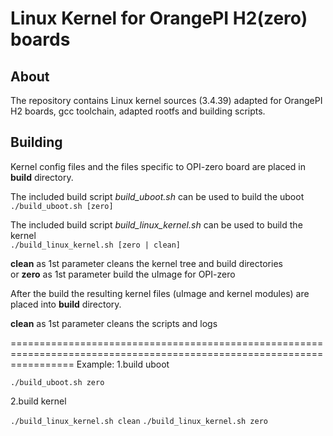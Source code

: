 Linux Kernel for OrangePI H2(zero) boards
===================================

About
-----

The repository contains Linux kernel sources (3.4.39) adapted for OrangePI H2 boards, gcc toolchain, adapted rootfs and building scripts.

Building
--------

Kernel config files and the files specific to OPI-zero board are placed in **build** directory.

The included build script *build_uboot.sh* can be used to build the uboot<br />
`./build_uboot.sh [zero]`

The included build script *build_linux_kernel.sh* can be used to build the kernel<br />
`./build_linux_kernel.sh [zero | clean]`

**clean** as 1st parameter cleans the kernel tree and build directories<br />
or
**zero** as 1st parameter build the uImage for OPI-zero<br />

After the build the resulting kernel files (uImage and kernel modules) are placed into **build** directory.

**clean** as 1st parameter cleans the scripts and logs<br />

=======================================================================================================================
Example:
1.build uboot

`./build_uboot.sh zero`

2.build kernel

`./build_linux_kernel.sh clean`
`./build_linux_kernel.sh zero`

